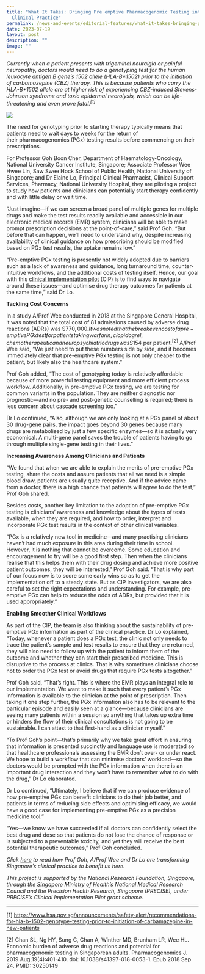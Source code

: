 ```yaml
---
title: "What It Takes: Bringing Pre emptive Pharmacogenomic Testing into Routine
  Clinical Practice"
permalink: /news-and-events/editorial-features/what-it-takes-bringing-pre-emptive-pharmacogenomic-testing/
date: 2023-07-19
layout: post
description: ""
image: ""
---
```

_Currently when a patient presents with trigeminal neuralgia or painful neuropathy, doctors would need to do a genotyping test for the human leukocyte antigen B gene’s 1502 allele (HLA-B\*1502) prior to the initiation of carbamazepine (CBZ) therapy. This is because patients who carry the HLA-B\*1502 allele are at higher risk of experiencing CBZ-induced Stevens-Johnson syndrome and toxic epidermal necrolysis, which can be life-threatening and even prove fatal.<sup>\[1\]</sup>_

![](/images/Resources/Editorial%20Features/2023/precise-–-cip-profiling-pgx-1024x585.jpeg)

The need for genotyping prior to starting therapy typically means that patients need to wait days to weeks for the return of their&nbsp;pharmacogenomics (PGx) testing results before commencing on their prescriptions.

For Professor Goh Boon Cher, Department of Haematology-Oncology, National University Cancer Institute, Singapore; Associate Professor Wee Hwee Lin, Saw Swee Hock School of Public Health, National University of Singapore; and Dr Elaine Lo, Principal Clinical Pharmacist, Clinical Support Services, Pharmacy, National University Hospital, they are piloting a project to study how patients and clinicians can potentially start therapy confidently and with little delay or wait time.

“Just imagine—if we can screen a broad panel of multiple genes for multiple drugs and make the test results readily available and accessible in our electronic medical records (EMR) system, clinicians will be able to make prompt prescription decisions at the point-of-care,” said Prof Goh. “But before that can happen, we’ll need to understand why, despite increasing availability of clinical guidance on how prescribing should be modified based on PGx test results, the uptake remains low.”

“Pre-emptive PGx testing is presently not widely adopted due to barriers such as a lack of awareness and guidance, long turnaround time, counter-intuitive workflows, and the additional costs of testing itself. Hence, our goal with this&nbsp;[clinical implementation pilot](/research/clinical-implementation-pilots/)&nbsp;(CIP) is to find ways to navigate around these issues—and optimise drug therapy outcomes for patients at the same time,” said Dr Lo.

**Tackling Cost Concerns**

In a study A/Prof Wee conducted in 2018 at the Singapore General Hospital, it was noted that the total cost of 81 admissions caused by adverse drug reactions (ADRs) was S$770,000. It was noted that the breakeven cost of a pre-emptive PGx test for patients taking warfarin, clopidogrel, chemotherapeutic and neuropsychiatric drugs was S$154 per patient.<sup>\[2\]</sup>&nbsp;A/Prof Wee said, “We just need to put these numbers side by side, and it becomes immediately clear that pre-emptive PGx testing is not only cheaper to the patient, but likely also the healthcare system.”

Prof Goh added, “The cost of genotyping today is relatively affordable because of more powerful testing equipment and more efficient process workflow. Additionally, in pre-emptive PGx testing, we are testing for common variants in the population. They are neither diagnostic nor prognostic—and no pre- and post-genetic counselling is required; there is less concern about cascade screening too.”&nbsp;

Dr Lo continued, “Also, although we are only looking at a PGx panel of about 30 drug-gene pairs, the impact goes beyond 30 genes because many drugs are metabolised by just a few specific enzymes—so it is actually very economical. A multi-gene panel saves the trouble of patients having to go through multiple single-gene testing in their lives.”&nbsp;

**Increasing Awareness Among Clinicians and Patients**

“We found that when we are able to explain the merits of pre-emptive PGx testing, share the costs and assure patients that all we need is a simple blood draw, patients are usually quite receptive. And if the advice came from a doctor, there is a high chance that patients will agree to do the test,” Prof Goh shared.&nbsp;

Besides costs, another key limitation to the adoption of pre-emptive PGx testing is clinicians’ awareness and knowledge about the types of tests available, when they are required, and how to order, interpret and incorporate PGx test results in the context of other clinical variables.

“PGx is a relatively new tool in medicine—and many practising clinicians haven’t had much exposure in this area during their time in school. However, it is nothing that cannot be overcome. Some education and encouragement to try will be a good first step. Then when the clinicians realise that this helps them with their drug dosing and achieve more positive patient outcomes, they will be interested,” Prof Goh said. “That is why part of our focus now is to score some early wins so as to get the implementation off to a steady state. But as CIP investigators, we are also careful to set the right expectations and understanding. For example, pre-emptive PGx can help to reduce the odds of ADRs, but provided that it is used appropriately.”

**Enabling Smoother Clinical Workflows**

As part of the CIP, the team is also thinking about the sustainability of pre-emptive PGx information as part of the clinical practice. Dr Lo explained, “Today, whenever a patient does a PGx test, the clinic not only needs to trace the patient’s sample and test results to ensure that they are returned, they will also need to follow up with the patient to inform them of the outcome and whether they can start their prescribed medicine. This is disruptive to the process at clinics. That is why sometimes clinicians choose not to order the PGx test or avoid drugs that require PGx tests altogether.”

Prof Goh said, “That’s right. This is where the EMR plays an integral role to our implementation. We want to make it such that every patient’s PGx information is available to the clinician at the point of prescription. Then taking it one step further, the PGx information also has to be relevant to the particular episode and easily seen at a glance—because clinicians are seeing many patients within a session so anything that takes up extra time or hinders the flow of their clinical consultations is not going to be sustainable. I can attest to that first-hand as a clinician myself.”

“To Prof Goh’s point—that’s primarily why we take great effort in ensuring that information is presented succinctly and language use is moderated so that healthcare professionals assessing the EMR don’t over- or under react. We hope to build a workflow that can minimise doctors’ workload—so the doctors would be prompted with the PGx information when there is an important drug interaction and they won’t have to remember what to do with the drug,” Dr Lo elaborated.

Dr Lo continued, “Ultimately, I believe that if we can produce evidence of how pre-emptive PGx can benefit clinicians to do their job better, and patients in terms of reducing side effects and optimising efficacy, we would have a good case for implementing pre-emptive PGx as a precision medicine tool.”

“Yes—we know we have succeeded if all doctors can confidently select the best drug and dose so that patients do not lose the chance of response or is subjected to a preventable toxicity, and yet they will receive the best potential therapeutic outcomes,” Prof Goh concluded.

_Click&nbsp;[here](/news-and-events/editorial-features/pre-emptive-pharmacogenomic-testing-what-is-in-it-for-us/)&nbsp;to read how Prof Goh, A/Prof Wee and Dr Lo are transforming Singapore’s clinical practice to benefit us here._

_This project is supported by the National Research Foundation, Singapore, through the Singapore Ministry of Health’s National Medical Research Council and the Precision Health Research, Singapore (PRECISE), under PRECISE’s Clinical Implementation Pilot grant scheme._

* * *

\[1\]&nbsp;https://www.hsa.gov.sg/announcements/safety-alert/recommendations-for-hla-b-1502-genotype-testing-prior-to-initiation-of-carbamazepine-in-new-patients

\[2\]&nbsp;Chan SL, Ng HY, Sung C, Chan A, Winther MD, Brunham LR, Wee HL. Economic burden of adverse drug reactions and potential for pharmacogenomic testing in Singaporean adults. Pharmacogenomics J. 2019 Aug;19(4):401-410. doi: 10.1038/s41397-018-0053-1. Epub 2018 Sep 24. PMID: 30250149